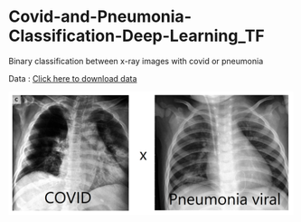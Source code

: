 # Covid-and-Pneumonia-Classification-Deep-Learning_TF
Binary classification between x-ray images with covid or pneumonia

Data  : [Click here to download data](https://www.kaggle.com/datasets/pranavraikokte/covid19-image-dataset)


![alt text](image.png)

